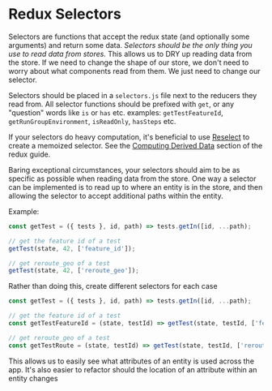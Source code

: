 # Redux Selectors

Selectors are functions that accept the redux state (and optionally some arguments) and return some data. *Selectors should be the only thing you use to read data from stores.* This allows us to DRY up reading data from the store. If we need to change the shape of our store, we don't need to worry about what components read from them. We just need to change our selector.

Selectors should be placed in a `selectors.js` file next to the reducers they read from. All selector functions should be prefixed with `get`, or any "question" words like `is` or `has` etc.
examples: `getTestFeatureId`, `getRunGroupEnvironment`, `isReadOnly`, `hasSteps` etc.

If your selectors do heavy computation, it's beneficial to use [Reselect](https://github.com/reactjs/reselect) to create a memoized selector. See the [Computing Derived Data](http://redux.js.org/docs/recipes/ComputingDerivedData.html) section of the redux guide.

Baring exceptional circumstances, your selectors should aim to be as specific as possible when reading data from the store. One way a selector can be implemented is to read up to where an entity is in the store, and then allowing the selector to accept additional paths within the entity.

Example:
```js
const getTest = ({ tests }, id, path) => tests.getIn([id, ...path);

// get the feature id of a test
getTest(state, 42, ['feature_id']);

// get reroute_geo of a test
getTest(state, 42, ['reroute_geo']);
```
Rather than doing this, create different selectors for each case
```js
const getTest = ({ tests }, id, path) => tests.getIn([id, ...path);

// get the feature id of a test
const getTestFeatureId = (state, testId) => getTest(state, testId, ['feature_id']);

// get reroute_geo of a test
const getTestRoute = (state, testId) => getTest(state, testId, ['reroute_geo']);
```

This allows us to easily see what attributes of an entity is used across the app. It's also easier to refactor should the location of an attribute within an entity changes
